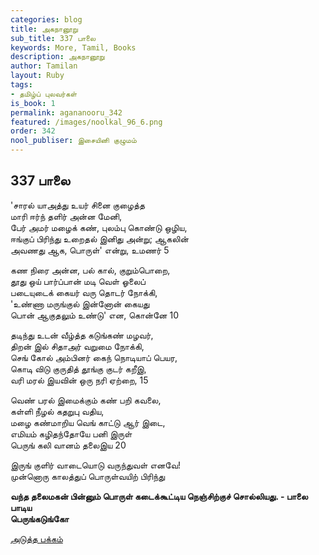 ```yaml
---
categories: blog
title: அகநானூறு
sub_title: 337 பாலை
keywords: More, Tamil, Books
description: அகநானூறு
author: Tamilan
layout: Ruby
tags:
- தமிழ்ப் புலவர்கள்
is_book: 1
permalink: agananooru_342
featured: /images/noolkal_96_6.png
order: 342
nool_publiser: இசையினி குழுமம்
---
```



## 337 பாலை

'சாரல் யாஅத்து உயர் சினை குழைத்த  
மாரி ஈர்ந் தளிர் அன்ன மேனி,  
பேர் அமர் மழைக் கண், புலம்பு கொண்டு ஒழிய,  
ஈங்குப் பிரிந்து உறைதல் இனிது அன்று; ஆகலின்  
அவணது ஆக, பொருள்' என்று, உமணர் 5

கண நிரை அன்ன, பல் கால், குறும்பொறை,  
தூது ஒய் பார்ப்பான் மடி வெள் ஓலைப்  
படையுடைக் கையர் வரு தொடர் நோக்கி,  
'உண்ணா மருங்குல் இன்னோன் கையது  
பொன் ஆகுதலும் உண்டு' என, கொன்னே 10

தடிந்து உடன் வீழ்த்த கடுங்கண் மழவர்,  
திறன் இல் சிதாஅர் வறுமை நோக்கி,  
செங் கோல் அம்பினர் கைந் நொடியாப் பெயர,  
கொடி விடு குருதித் தூங்கு குடர் கறீஇ,  
வரி மரல் இயவின் ஒரு நரி ஏற்றை, 15

வெண் பரல் இமைக்கும் கண் பறி கவலை,  
கள்ளி நீழல் கதறுபு வதிய,  
மழை கண்மாறிய வெங் காட்டு ஆர் இடை,  
எமியம் கழிதந்தோயே பனி இருள்  
பெருங் கலி வானம் தலைஇய 20

இருங் குளிர் வாடையொடு வருந்துவள் எனவே!  
முன்னொரு காலத்துப் பொருள்வயிற் பிரிந்து

**வந்த தலைமகன் பின்னும் பொருள் கடைக்கூட்டிய நெஞ்சிற்குச் சொல்லியது. - பாலை பாடிய  
பெருங்கடுங்கோ**

[அடுத்த பக்கம்](agananooru_343)